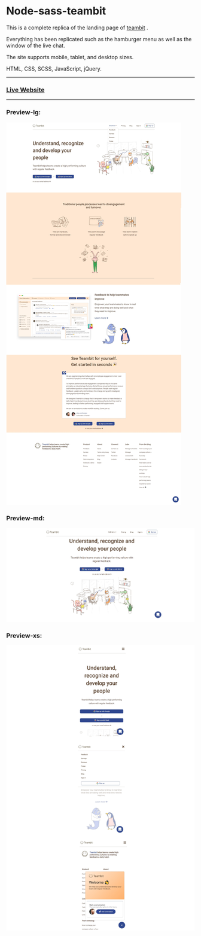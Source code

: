 # Node-sass-teambit
This is a complete replica of the landing page of [teambit](teambit.io) .  

Everything has been replicated such as the hamburger menu as well as the window of the live chat.  

The site supports mobile, tablet, and desktop sizes.

HTML, CSS, SCSS, JavaScript, jQuery.

***
### [Live Website](https://gianluigivitale.github.io/node-sass-teambit/)
***
### Preview-lg:
![Preview](img/preview-lg.jpg "Preview")
### Preview-md:
![Preview](img/preview-md.jpg "Preview")
### Preview-xs:
![Preview](img/preview-xs.jpg "Preview")
